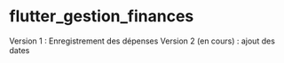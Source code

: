 # flutter_gestion_finances

Version 1 : Enregistrement des dépenses
Version 2 (en cours) : ajout des dates